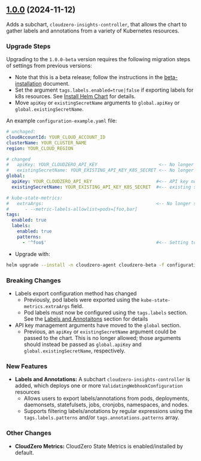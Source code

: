 ## [1.0.0](https://github.com/cloudzero/cloudzero-charts/compare/0.0.29...1.0.0) (2024-11-12)

Adds a subchart, `cloudzero-insights-controller`, that allows the chart to gather labels and annotations from a variety of Kubernetes resources.

### Upgrade Steps
Upgrading to the `1.0.0-beta` version requires the following migration steps of settings from previous versions:
* Note that this is a beta release; follow the instructions in the [beta-installation](https://github.com/Cloudzero/cloudzero-charts/blob/develop/charts/cloudzero-agent/BETA-INSTALLATION.md#adding-the-beta-helm-repository) document.
* Set the argument `tags.labels.enabled=true|false` if exporting labels for k8s resources. See [Install Helm Chart](https://github.com/Cloudzero/cloudzero-charts/tree/develop/charts/cloudzero-agent#install-helm-chart) for details.
* Move `apiKey` or `existingSecretName` arguments to `global.apiKey` or `global.existingSecretName`.

An example `configuration-example.yaml` file:
```yaml
# unchaged:
cloudAccountId: YOUR_CLOUD_ACCOUNT_ID
clusterName: YOUR_CLUSTER_NAME
region: YOUR_CLOUD_REGION

# changed
#   apiKey: YOUR_CLOUDZERO_API_KEY                       <-- No longer set!
#   existingSecretName: YOUR_EXISTING_API_KEY_K8S_SECRET <-- No longer set!
global:
  apiKey: YOUR_CLOUDZERO_API_KEY                        #<-- API key now set here
  existingSecretName: YOUR_EXISTING_API_KEY_K8S_SECRET  #<-- existing secret name now set here

# kube-state-metrics:
#   extraArgs:                                          <-- No longer set!
#      - --metric-labels-allowlist=pods=[foo,bar]
tags:
  enabled: true
  labels:
    enabled: true
    patterns:
      - '^foo$'                                         #<-- Setting to export "foo=bar" label now set here
```
* Upgrade with:
```sh
helm upgrade --install -n cloudzero-agent cloudzero-beta -f configuration-example.yaml
```

### Breaking Changes
* Labels export configuration method has changed
    * Previously, pod labels were exported using the `kube-state-metrics.extraArgs` field.
    * Pod labels must now be configured using the `tags.labels` section. See the [Labels and Annotaitons](https://github.com/Cloudzero/cloudzero-charts/tree/develop/charts/cloudzero-agent#labels-and-annotations) section for details
* API key management arguments have moved to the `global` section.
    * Previous, an `apiKey` or `existingSecretName` argument could be passed to the chart. This is no longer allowed; those arguments should instead be passed as `global.apiKey` and `global.existingSecretName`, respectively.

### New Features
* **Labels and Annotations:** A subchart `cloudzero-insights-controller` is added, which deploys one or more `ValidatingWebhookConfiguration` resources
    * Allows users to export labels/annotations from pods, deployments, daemonsets, statefulsets, jobs, cronjobs, namespaces, and nodes.
    * Supports filtering labels/anotations by regular expressions using the `tags.labels.patterns` and/or `tags.annotations.patterns` array.

### Other Changes
* **CloudZero Metrics:** CloudZero State Metrics is enabled/installed by default.